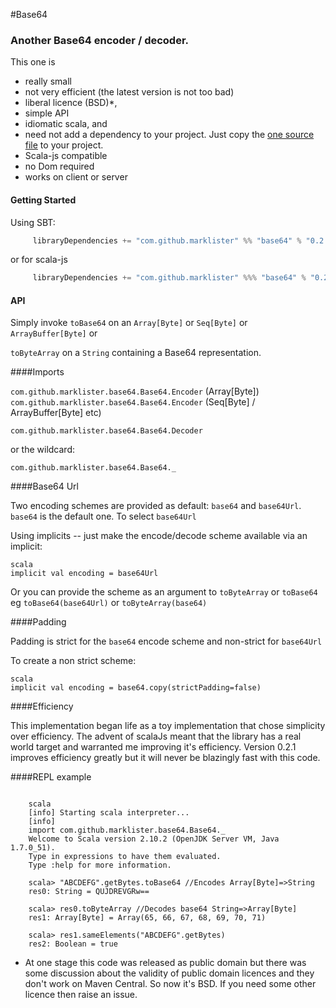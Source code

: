 #Base64

### Another Base64 encoder / decoder.

This one is 
 + really small
 + not very efficient (the latest version is not too bad)
 + liberal licence (BSD)*,
 + simple API
 + idiomatic scala, and 
 + need not add a dependency to your project.  Just copy the [one source file](https://github.com/marklister/base64/blob/master/shared/src/main/scala/Base64.scala) to your project.
 + Scala-js compatible
 + no Dom required
 + works on client or server 
 
#### Getting Started

Using SBT:
```scala
     libraryDependencies += "com.github.marklister" %% "base64" % "0.2.1"
```
or for scala-js
```scala
     libraryDependencies += "com.github.marklister" %%% "base64" % "0.2.1"
```

#### API

Simply invoke `toBase64` on an `Array[Byte]`  or `Seq[Byte]` or `ArrayBuffer[Byte]` or

`toByteArray` on a `String` containing a Base64 representation.

####Imports

`com.github.marklister.base64.Base64.Encoder` (Array[Byte])
`com.github.marklister.base64.Base64.Encoder` (Seq[Byte] / ArrayBuffer[Byte] etc)

`com.github.marklister.base64.Base64.Decoder`

or the wildcard:

`com.github.marklister.base64.Base64._`

####Base64 Url

Two encoding schemes are provided as default: `base64` and `base64Url`.  `base64` is the default one.  To select
`base64Url`

Using implicits -- just make the encode/decode scheme available via an implicit:
 
 ```
 scala
 implicit val encoding = base64Url
 ```
 
 Or you can provide the scheme as an argument to `toByteArray` or `toBase64` eg `toBase64(base64Url)` or `toByteArray(base64)`
  
####Padding

Padding is strict for the `base64` encode scheme and non-strict for `base64Url`

To create a non strict scheme:

```
scala
implicit val encoding = base64.copy(strictPadding=false)
```

####Efficiency

This implementation began life as a toy implementation that chose simplicity over efficiency.
The advent of scalaJs meant that the library has a real world target and warranted
me improving it's efficiency.  Version 0.2.1 improves efficiency greatly but it will never be blazingly fast with this code. 

####REPL example

```

    scala
    [info] Starting scala interpreter...
    [info] 
    import com.github.marklister.base64.Base64._
    Welcome to Scala version 2.10.2 (OpenJDK Server VM, Java 1.7.0_51).
    Type in expressions to have them evaluated.
    Type :help for more information.
    
    scala> "ABCDEFG".getBytes.toBase64 //Encodes Array[Byte]=>String
    res0: String = QUJDREVGRw==
    
    scala> res0.toByteArray //Decodes base64 String=>Array[Byte]
    res1: Array[Byte] = Array(65, 66, 67, 68, 69, 70, 71)
    
    scala> res1.sameElements("ABCDEFG".getBytes)
    res2: Boolean = true

```


* At one stage this code was released as public domain but there was some discussion about the validity of public
  domain licences and they don't work on Maven Central.  So now it's BSD.  If you need some other licence then raise an
  issue.
